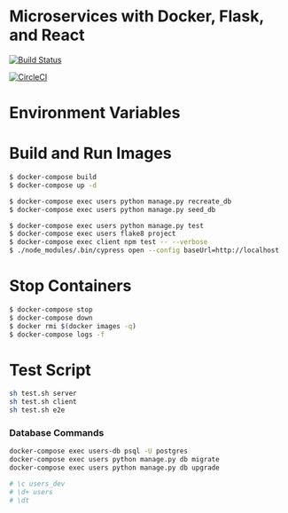 # Microservices with Docker, Flask, and React

[![Build Status](https://travis-ci.com/icruzr93/microservices-ulearning.svg?token=yymzpcbz5E6PUXJj9jfT&branch=master)](https://travis-ci.com/icruzr93/microservices-ulearning)


[![CircleCI](https://circleci.com/gh/icruzr93/microservices-ulearning.svg?style=svg)](https://circleci.com/gh/icruzr93/microservices-ulearning)

# Environment Variables

# Build and Run Images

```sh
$ docker-compose build
$ docker-compose up -d
```

```sh
$ docker-compose exec users python manage.py recreate_db
$ docker-compose exec users python manage.py seed_db
```

```sh
$ docker-compose exec users python manage.py test
$ docker-compose exec users flake8 project
$ docker-compose exec client npm test -- --verbose
$ ./node_modules/.bin/cypress open --config baseUrl=http://localhost
```

# Stop Containers
```sh
$ docker-compose stop
$ docker-compose down
$ docker rmi $(docker images -q)
$ docker-compose logs -f
```
# Test Script

```sh
sh test.sh server
sh test.sh client
sh test.sh e2e
```

### Database Commands

```sh
docker-compose exec users-db psql -U postgres
docker-compose exec users python manage.py db migrate
docker-compose exec users python manage.py db upgrade
```

```sh
# \c users_dev
# \d+ users
# \dt
```
